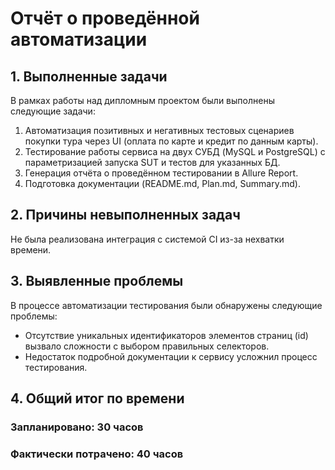 # Отчёт о проведённой автоматизации
## 1. Выполненные задачи
В рамках работы над дипломным проектом были выполнены следующие задачи:

1. Автоматизация позитивных и негативных тестовых сценариев покупки тура через UI (оплата по карте и кредит по данным карты).
2. Тестирование работы сервиса на двух СУБД (MySQL и PostgreSQL) с параметризацией запуска SUT и тестов для указанных БД.
3. Генерация отчёта о проведённом тестировании в Allure Report.
4. Подготовка документации (README.md, Plan.md, Summary.md).
## 2. Причины невыполненных задач
Не была реализована интеграция с системой CI из-за нехватки времени.

## 3. Выявленные проблемы
В процессе автоматизации тестирования были обнаружены следующие проблемы:

* Отсутствие уникальных идентификаторов элементов страниц (id) вызвало сложности с выбором правильных селекторов.
* Недостаток подробной документации к сервису усложнил процесс тестирования.
## 4. Общий итог по времени
### Запланировано: 30 часов

### Фактически потрачено: 40 часов
